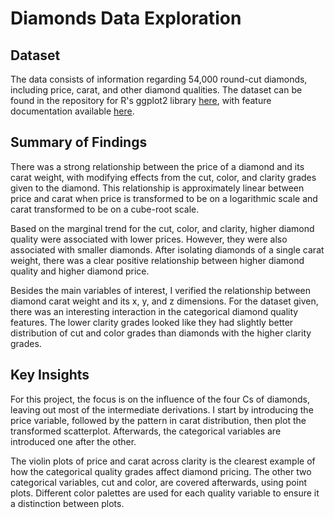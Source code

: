 # Diamonds Data Exploration

## Dataset

The data consists of information regarding 54,000 round-cut diamonds, including
price, carat, and other diamond qualities. The dataset can be found in the
repository for R's ggplot2 library [here](https://github.com/tidyverse/ggplot2/blob/master/data-raw/diamonds.csv),
with feature documentation available [here](http://ggplot2.tidyverse.org/reference/diamonds.html).


## Summary of Findings

There was a strong relationship between the price of a diamond and its carat weight, with modifying effects from the cut, color, and clarity grades given to the diamond. This relationship is approximately linear between price and carat when price is transformed to be on a logarithmic scale and carat transformed to be on a cube-root scale. 

Based on the marginal trend for the cut, color, and clarity, higher diamond quality were associated with lower prices. However, they were also associated with smaller diamonds. After isolating diamonds of a single carat weight, there was a clear positive relationship between higher diamond quality and higher diamond price.

Besides the main variables of interest, I verified the relationship between diamond carat weight and its x, y, and z dimensions. For the dataset given, there was an interesting interaction in the categorical diamond quality features. The lower clarity grades looked like they had slightly better distribution of cut and color grades than diamonds with the higher clarity grades.


## Key Insights

For this project, the focus is on the influence of the four Cs of diamonds, leaving out most of the intermediate derivations. I start by introducing the price variable, followed by the pattern in carat distribution, then plot the transformed scatterplot. Afterwards, the categorical variables are introduced one after the other. 

The violin plots of price and carat across clarity is the clearest example of how the categorical quality grades affect diamond pricing. The other two categorical variables, cut and color, are covered afterwards, using point plots. Different color palettes are used for each quality variable to ensure it a distinction between plots.
